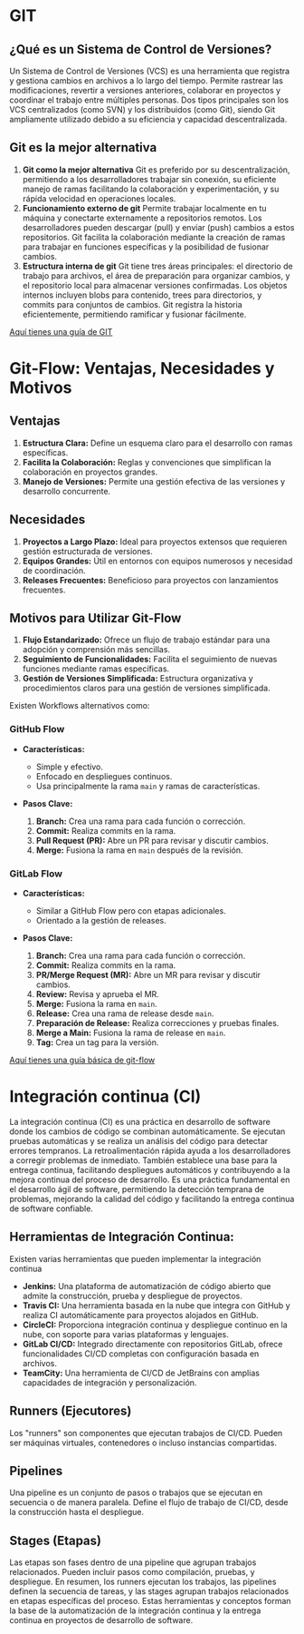 # GIT

## ¿Qué es un Sistema de Control de Versiones?

Un Sistema de Control de Versiones (VCS) es una herramienta que registra y gestiona cambios en archivos a lo largo del tiempo. Permite rastrear las modificaciones, revertir a versiones anteriores, colaborar en proyectos y coordinar el trabajo entre múltiples personas. Dos tipos principales son los VCS centralizados (como SVN) y los distribuidos (como Git), siendo Git ampliamente utilizado debido a su eficiencia y capacidad descentralizada.

## Git es la mejor alternativa
  1. **Git como la mejor alternativa**
    Git es preferido por su descentralización, permitiendo a los desarrolladores trabajar sin conexión, su eficiente manejo de ramas facilitando la colaboración y experimentación, y su rápida velocidad en operaciones locales.
  2. **Funcionamiento externo de git**
    Permite trabajar localmente en tu máquina y conectarte externamente a repositorios remotos. Los desarrolladores pueden descargar (pull) y enviar (push) cambios a estos repositorios. Git facilita la colaboración mediante la creación de ramas para trabajar en funciones específicas y la posibilidad de fusionar cambios. 
  3. **Estructura interna de git**
    Git tiene tres áreas principales: el directorio de trabajo para archivos, el área de preparación para organizar cambios, y el repositorio local para almacenar versiones confirmadas. Los objetos internos incluyen blobs para contenido, trees para directorios, y commits para conjuntos de cambios. Git registra la historia eficientemente, permitiendo ramificar y fusionar fácilmente.

[Aquí tienes una guía de GIT](/GuiaGIT.md)


# Git-Flow: Ventajas, Necesidades y Motivos

## Ventajas
1. **Estructura Clara:** Define un esquema claro para el desarrollo con ramas específicas.
2. **Facilita la Colaboración:** Reglas y convenciones que simplifican la colaboración en proyectos grandes.
3. **Manejo de Versiones:** Permite una gestión efectiva de las versiones y desarrollo concurrente.

## Necesidades
1. **Proyectos a Largo Plazo:** Ideal para proyectos extensos que requieren gestión estructurada de versiones.
2. **Equipos Grandes:** Útil en entornos con equipos numerosos y necesidad de coordinación.
3. **Releases Frecuentes:** Beneficioso para proyectos con lanzamientos frecuentes.

## Motivos para Utilizar Git-Flow
1. **Flujo Estandarizado:** Ofrece un flujo de trabajo estándar para una adopción y comprensión más sencillas.
2. **Seguimiento de Funcionalidades:** Facilita el seguimiento de nuevas funciones mediante ramas específicas.
3. **Gestión de Versiones Simplificada:** Estructura organizativa y procedimientos claros para una gestión de versiones simplificada.

Existen Workflows alternativos como:
### GitHub Flow

- **Características:**
  - Simple y efectivo.
  - Enfocado en despliegues continuos.
  - Usa principalmente la rama `main` y ramas de características.

- **Pasos Clave:**
  1. **Branch:** Crea una rama para cada función o corrección.
  2. **Commit:** Realiza commits en la rama.
  3. **Pull Request (PR):** Abre un PR para revisar y discutir cambios.
  4. **Merge:** Fusiona la rama en `main` después de la revisión.

### GitLab Flow

- **Características:**
  - Similar a GitHub Flow pero con etapas adicionales.
  - Orientado a la gestión de releases.

- **Pasos Clave:**
  1. **Branch:** Crea una rama para cada función o corrección.
  2. **Commit:** Realiza commits en la rama.
  3. **PR/Merge Request (MR):** Abre un MR para revisar y discutir cambios.
  4. **Review:** Revisa y aprueba el MR.
  5. **Merge:** Fusiona la rama en `main`.
  6. **Release:** Crea una rama de release desde `main`.
  7. **Preparación de Release:** Realiza correcciones y pruebas finales.
  8. **Merge a Main:** Fusiona la rama de release en `main`.
  9. **Tag:** Crea un tag para la versión.

[Aquí tienes una guía básica de git-flow](/git_flow.md)

# Integración continua (CI)
La integración continua (CI) es una práctica en desarrollo de software donde los cambios de código se combinan automáticamente. 
Se ejecutan pruebas automáticas y se realiza un análisis del código para detectar errores tempranos. La retroalimentación rápida ayuda a los desarrolladores a corregir problemas de inmediato. 
También establece una base para la entrega continua, facilitando despliegues automáticos y contribuyendo a la mejora continua del proceso de desarrollo.
Es una práctica fundamental en el desarrollo ágil de software, permitiendo la detección temprana de problemas, mejorando la calidad del código y facilitando la entrega continua de software confiable.
## Herramientas de Integración Continua:
  Existen varias herramientas que pueden implementar la integración continua
  - **Jenkins:**  Una plataforma de automatización de código abierto que admite la construcción, prueba y despliegue de proyectos.
  - **Travis CI:** Una herramienta basada en la nube que integra con GitHub y realiza CI automáticamente para proyectos alojados en GitHub.
  - **CircleCI:** Proporciona integración continua y despliegue continuo en la nube, con soporte para varias plataformas y lenguajes.
  - **GitLab CI/CD:** Integrado directamente con repositorios GitLab, ofrece funcionalidades CI/CD completas con configuración basada en archivos.
  - **TeamCity:** Una herramienta de CI/CD de JetBrains con amplias capacidades de integración y personalización.
## Runners (Ejecutores)
  Los "runners" son componentes que ejecutan trabajos de CI/CD. Pueden ser máquinas virtuales, contenedores o incluso instancias compartidas.
## Pipelines
  Una pipeline es un conjunto de pasos o trabajos que se ejecutan en secuencia o de manera paralela. Define el flujo de trabajo de CI/CD, desde la construcción hasta el despliegue.
## Stages (Etapas)
  Las etapas son fases dentro de una pipeline que agrupan trabajos relacionados. Pueden incluir pasos como compilación, pruebas, y despliegue.
En resumen, los runners ejecutan los trabajos, las pipelines definen la secuencia de tareas, y las stages agrupan trabajos relacionados en etapas específicas del proceso. 
Estas herramientas y conceptos forman la base de la automatización de la integración continua y la entrega continua en proyectos de desarrollo de software.
